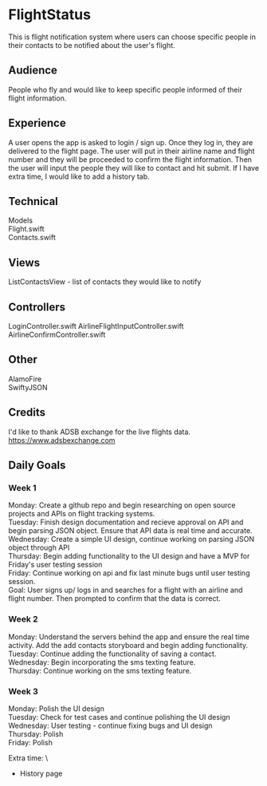 # FlightStatus
This is flight notification system where users can choose specific people in their contacts to be notified about the user's flight. 

## Audience
People who fly and would like to keep specific people informed of their flight information.

## Experience
A user opens the app is asked to login / sign up. Once they log in, they are delivered to the flight page. The user will put in their airline name and flight number and they will be proceeded to confirm the flight information.  Then the user will input the people they will like to contact and hit submit. If I have extra time, I would like to add a history tab. 

## Technical
Models \
Flight.swift \
Contacts.swift 

## Views
ListContactsView - list of contacts they would like to notify 

## Controllers
LoginController.swift
AirlineFlightInputController.swift
AirlineConfirmController.swift

## Other
AlamoFire \
SwiftyJSON

## Credits
I'd like to thank ADSB exchange for the live flights data. \
https://www.adsbexchange.com


## Daily Goals
### Week 1 
Monday: Create a github repo and begin researching on open source projects and APIs on flight tracking systems. \
Tuesday: Finish design documentation and recieve approval on API and begin parsing JSON object. Ensure that API data is real time and accurate. \
Wednesday: Create a simple UI design, continue working on parsing JSON object through API \
Thursday: Begin adding functionality to the UI design and have a MVP for Friday's user testing session \
Friday: Continue working on api and fix last minute bugs until user testing session. \
Goal: User signs up/ logs in and searches for a flight with an airline and flight number. Then prompted to confirm that the data is correct. 

### Week 2
Monday: Understand the servers behind the app and ensure the real time activity. Add the add contacts storyboard and begin adding functionality. \
Tuesday: Continue adding the functionality of saving a contact. \
Wednesday: Begin incorporating the sms texting feature. \
Thursday: Continue working on the sms texting feature. 

### Week 3
Monday: Polish the UI design \
Tuesday: Check for test cases and continue polishing the UI design \
Wednesday: User testing - continue fixing bugs and UI design \
Thursday: Polish \
Friday: Polish

Extra time: \
- History page
